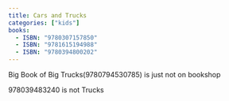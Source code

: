 ```yaml
---
title: Cars and Trucks
categories: ["kids"]
books:
  - ISBN: "9780307157850"
  - ISBN: "9781615194988"
  - ISBN: "9780394800202"
---
```


Big Book of Big Trucks(9780794530785) is just not on bookshop

978039483240 is not Trucks
